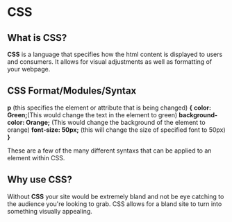 # CSS

## What is CSS?
**CSS** is a language that specifies how the html content is displayed to users and consumers. It allows for visual adjustments as well as formatting of your webpage.

## CSS Format/Modules/Syntax

**p** (this specifies the element or attribute that is being changed) **{**
    **color: Green;**(This would change the text in the element to green)
    **background-color: Orange;** (This would change the background of the element to orange)
    **font-size: 50px;** (this will change the size of specified font to 50px)
**}**

These are a few of the many different syntaxs that can be applied to an element within CSS.

## Why use CSS?

Without **CSS** your site would be extremely bland and not be eye catching to the audience you're looking to grab. CSS allows for a bland site to turn into something visually appealing.
